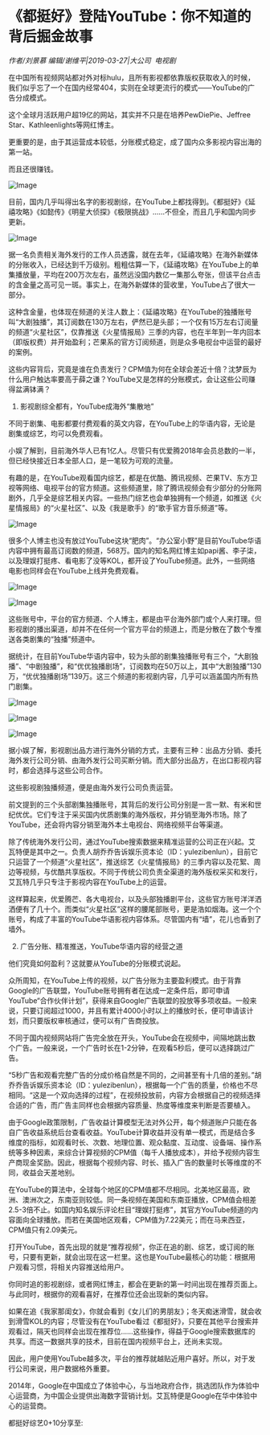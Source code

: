 # 《都挺好》登陆YouTube：你不知道的背后掘金故事

*作者/刘景慕 编辑/谢维平|2019-03-27|大公司 
                                                电视剧*

在中国所有视频网站都对外对标hulu，且所有影视都依靠版权获取收入的时候，我们似乎忘了一个在国内经常404，实则在全球更流行的模式——YouTube的广告分成模式。

这个全球月活跃用户超19亿的网站，其实并不只是在培养PewDiePie、Jeffree Star、Kathleenlights等网红博主。

更重要的是，由于其运营成本较低，分账模式稳定，成了国内众多影视内容出海的第一站。

而且还很赚钱。

![Image](https://mmbiz.qpic.cn/mmbiz_jpg/jNZszpkibXx8GvVw1BAvKo0deFxv6YZ3XHbWON4nYnMoMhkc3sgSsqOMVgvkJLVaLQ34kjQKwH6yVqKGrdpSbNQ/640?wx_fmt=jpeg&tp=webp&wxfrom=5&wx_lazy=1&wx_co=1)

目前，国内几乎叫得出名字的影视剧综，在YouTube上都找得到。《都挺好》《延禧攻略》《如懿传》《明星大侦探》《极限挑战》……不但全，而且几乎和国内同步更新。

![Image](https://mmbiz.qpic.cn/mmbiz_jpg/jNZszpkibXx8GvVw1BAvKo0deFxv6YZ3XjxtxajJETTFWk4ib37cLUWTibYZf8T0jokxE0etwNpqn7vk45EejO4wA/640?wx_fmt=jpeg&tp=webp&wxfrom=5&wx_lazy=1&wx_co=1)

据一名负责相关海外发行的工作人员透露，就在去年，《延禧攻略》在海外新媒体的分账收入，已经达到千万级别。粗粗估算一下，《延禧攻略》在YouTube上的单集播放量，平均在200万次左右，虽然远没国内数亿一集那么夸张，但该平台点击的含金量之高可见一斑。事实上，在海外新媒体的营收里，YouTube占了很大一部分。

这种含金量，也体现在频道的关注人数上：《延禧攻略》在YouTube的独播账号叫“大剧独播”，其订阅数在130万左右，俨然已是头部；一个仅有15万左右订阅量的频道“火星社区”，仅靠推送《火星情报局》三季的内容，也在半年到一年内回本（即版权费）并开始盈利；芒果系的官方订阅频道，则是众多电视台中运营的最好的案例。

这些内容背后，究竟是谁在负责发行？CPM值为何在全球会差近十倍？沈梦辰为什么用户触达率要高于薛之谦？YouTube又是怎样的分账模式，会让这些公司赚得盆满钵满？

1. 影视剧综全都有，YouTube成海外“集散地”

不同于剧集、电影都要付费观看的英文内容，在YouTube上的华语内容，无论是剧集或综艺，均可以免费观看。

小娱了解到，目前海外华人已有1亿人。尽管只有优爱腾2018年会员总数的一半，但已经快接近日本全部人口，是一笔较为可观的流量。

有趣的是，在YouTube观看国内综艺，都是在优酷、腾讯视频、芒果TV、东方卫视等网络、电视平台的官方频道。这些频道里，除了腾讯视频会有少部分的分账网剧外，几乎全是综艺相关内容。一些热门综艺也会单独拥有一个频道，如推送《火星情报局》的“火星社区”、以及《我是歌手》的“歌手官方音乐频道”等。

![Image](https://mmbiz.qpic.cn/mmbiz_jpg/jNZszpkibXx8GvVw1BAvKo0deFxv6YZ3XakJCicIm2IVsOfeMtYicjBHYDhwpVyBVDh8YFj8iaES5kGiakdTvShZZKg/640?wx_fmt=jpeg&tp=webp&wxfrom=5&wx_lazy=1&wx_co=1)

很多个人博主也没有放过YouTube这块“肥肉”。“办公室小野”是目前YouTube华语内容中拥有最高订阅数的频道，568万。国内的知名网红博主如papi酱、李子柒，以及理娱打挺疼、看电影了没等KOL，都开设了YouTube频道。此外，一些网络电影也同样会在YouTube上线并免费观看。

![Image](https://mmbiz.qpic.cn/mmbiz_jpg/jNZszpkibXx8GvVw1BAvKo0deFxv6YZ3XXA6AsCz1qtPicB8ZNSwnnDAF9DVnWia739Shf3p3Zv0I2DICLXh3cXBQ/640?wx_fmt=jpeg&tp=webp&wxfrom=5&wx_lazy=1&wx_co=1)

![Image](https://mmbiz.qpic.cn/mmbiz_jpg/jNZszpkibXx8GvVw1BAvKo0deFxv6YZ3XTQqmkLtLk6bT6lOlC3g8lBYqPAAGbwQlmUFbj89iaByEmviaXffgbL3w/640?wx_fmt=jpeg&tp=webp&wxfrom=5&wx_lazy=1&wx_co=1)

这些账号中，平台的官方频道、个人博主，都是由平台海外部门或个人来打理。但影视剧的播出渠道，却并不在任何一个官方平台的频道上，而是分散在了数个专推送各类剧集的“独播”频道中。

据统计，在目前YouTube华语内容中，较为头部的剧集独播账号有三个，“大剧独播”、“中剧独播”，和“优优独播剧场”，订阅数均在50万以上，其中“大剧独播”130万，“优优独播剧场”139万。这三个频道的影视剧内容，几乎可以涵盖国内所有热门剧集。

![Image](https://mmbiz.qpic.cn/mmbiz_jpg/jNZszpkibXx8GvVw1BAvKo0deFxv6YZ3XIEiaapXmKUVbF4ORTY9hGJzwibXSMSCia848c14Iic3DqM01tj8YOHibl7A/640?wx_fmt=jpeg&tp=webp&wxfrom=5&wx_lazy=1&wx_co=1)

![Image](https://mmbiz.qpic.cn/mmbiz_jpg/jNZszpkibXx8GvVw1BAvKo0deFxv6YZ3XibbQIxQ9k0Teg7tib7ozZH6C6Jl9BjpV9A4ZvGSv7DrCwHO4BKED1MUQ/640?wx_fmt=jpeg&tp=webp&wxfrom=5&wx_lazy=1&wx_co=1)

![Image](https://mmbiz.qpic.cn/mmbiz_jpg/jNZszpkibXx8GvVw1BAvKo0deFxv6YZ3XBgcfL4XtZnp9OIXQhSjTf0ttU9DcX4VrMtlCL1Nic9lCJpp033VKOEQ/640?wx_fmt=jpeg&tp=webp&wxfrom=5&wx_lazy=1&wx_co=1)

据小娱了解，影视剧出品方进行海外分销的方式，主要有三种：出品方分销、委托海外发行公司分销、由海外发行公司买断分销。而大部分出品方，在出口影视内容时，都会选择与这些公司合作。

这些影视剧独播频道，便是由海外发行公司负责运营。

前文提到的三个头部剧集独播账号，其背后的发行公司分别是一言一默、有米和世纪优优。它们专注于采买国内优质剧集的海外版权，并分销至海外市场。除了YouTube，还会将内容分销至海外本土电视台、网络视频平台等渠道。

除了传统海外发行公司，通过YouTube搜索数据来精准运营的公司正在兴起。艾瓦特便是其中之一。负责人胡乔乔告诉娱乐资本论（ID：yulezibenlun），目前它只运营了一个频道“火星社区”，推送综艺《火星情报局》的三季内容以及花絮、周边等视频，与优酷共享版权。不同于传统公司负责全渠道的海外版权采买和发行，艾瓦特几乎只专注于影视内容在YouTube上的运营。

这样算起来，优爱腾芒、各大电视台，以及头部独播剧平台，这些官方账号洋洋洒洒便有了几十个。而类似“火星社区”这样的腰尾部账号，更是浩如烟海。这一个个账号，构成了丰富的YouTube华语影视内容体系。尽管国内有“墙”，花儿也香到了墙外。

2. 广告分账、精准推送，YouTube华语内容的经营之道

他们究竟如何盈利？这就要从YouTube的分账模式说起。

众所周知，在YouTube上传的视频，以广告分账为主要盈利模式。由于背靠Google的广告联盟，YouTube账号拥有者在达成一定条件后，即可申请YouTube“合作伙伴计划”，获得来自Google广告联盟的投放等多项收益。一般来说，只要订阅超过1000，并且有累计4000小时以上的播放时长，便可申请该计划，而只要版权审核通过，便可以有广告商投放。

不同于国内视频网站将广告完全放在开头，YouTube会在视频中，间隔地跳出数个广告。一般来说，一个广告时长在1-2分钟，在观看5秒后，便可以选择跳过广告。

“5秒广告和观看完整广告的分成价格自然是不同的，之间甚至有十几倍的差别。”胡乔乔告诉娱乐资本论（ID：yulezibenlun），根据每一个广告的质量，价格也不尽相同。“这是一个双向选择的过程”，在视频投放前，内容方会根据自己的视频选择合适的广告，而广告主同样也会根据内容质量、热度等维度来判断是否要植入。

由于Google政策限制，广告收益计算模型无法对外公开，每个频道账户只能在各自广告收益系统后台查看收益。YouTube计算收益并没有单一模式，而是结合多维度的指标，如观看时长、次数、地理位置、观众黏度、互动度、设备端、操作系统等多种因素，来综合计算视频的CPM值（每千人播放成本），并给予视频内容生产商现金奖励。因此，根据每个视频内容、时长、插入广告的数量时长等维度的不同，收益会天差地别。

在YouTube的算法中，全球每个地区的CPM值都不尽相同。北美地区最高，欧洲、澳洲次之，东南亚则较低。同一条视频在美国和东南亚播放，CPM值会相差2.5-3倍不止。如国内知名娱乐评论栏目“理娱打挺疼”，其官方YouTube频道的内容面向全球播放。而若在美国地区观看，CPM值为7.22美元；而在马来西亚，CPM值只有2.09美元。

打开YouTube，首先出现的就是“推荐视频”，你正在追的剧、综艺，或订阅的账号，只要有更新，就会出现在这一栏里。这也是YouTube最核心的功能：根据用户观看习惯，将相关内容推送给用户。

你同时追的影视剧综，或者网红博主，都会在更新的第一时间出现在推荐页面上。与此同时，根据你的观看喜好，在推荐位还会出现新的类似内容。

如果在追《我家那闺女》，你就会看到《女儿们的男朋友》；冬天痴迷滑雪，就会收到滑雪KOL的内容；尽管没有在YouTube看过《都挺好》，只要在其他平台搜索并观看过，隔天也同样会出现在推荐位……这些操作，得益于Google搜索数据库的共享。而这一数据共享的技术，目前在国内视频平台上，还尚未实现。

因此，用户使用YouTube越多次，平台的推荐就越贴近用户喜好。所以，对于发行公司来说，用户数据格外重要。

2014年，Google在中国成立了体验中心，与当地政府合作，挑选团队作为体验中心运营商，为中国企业提供出海数字营销计划。艾瓦特便是Google在华中体验中心的运营商。

都挺好综艺0+10分享至:

